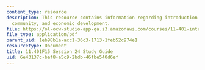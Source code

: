 ```yaml
---
content_type: resource
description: This resource contains information regarding introduction to housing,
  community, and economic development.
file: https://ol-ocw-studio-app-qa.s3.amazonaws.com/courses/11-401-introduction-to-housing-community-and-economic-development-fall-2015/6e43137cbaf8a5c92bdb46fbe540d6ef_MIT11_401F15_Session24.pdf
file_type: application/pdf
parent_uid: 1eb98b1a-acc1-36c3-1713-1feb52c974e1
resourcetype: Document
title: 11.401F15 Session 24 Study Guide
uid: 6e43137c-baf8-a5c9-2bdb-46fbe540d6ef
---
```


